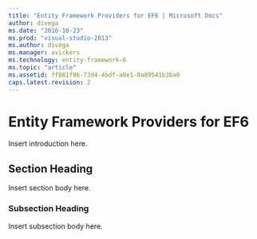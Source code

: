 ```yaml
---
title: "Entity Framework Providers for EF6 | Microsoft Docs"
author: divega
ms.date: "2016-10-23"
ms.prod: "visual-studio-2013"
ms.author: divega
ms.manager: avickers
ms.technology: entity-framework-6
ms.topic: "article"
ms.assetid: ff081f86-73d4-4bdf-a0e1-0a89541b3ba0
caps.latest.revision: 2
---
```

# Entity Framework Providers for EF6
Insert introduction here.  
  
## Section Heading  
 Insert section body here.  
  
### Subsection Heading  
 Insert subsection body here.